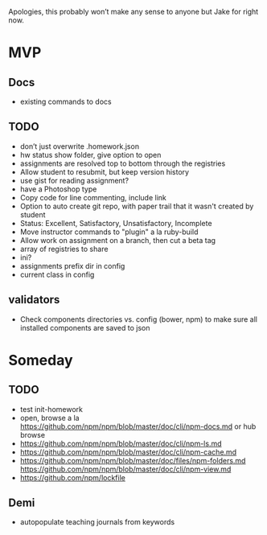 Apologies, this probably won’t make any sense to anyone but Jake for right now.

# MVP
## Docs
- existing commands to docs

## TODO
- don’t just overwrite .homework.json
- hw status show folder, give option to open
- assignments are resolved top to bottom through the registries
- Allow student to resubmit, but keep version history
- use gist for reading assignment?
- have a Photoshop type
- Copy code for line commenting, include link
- Option to auto create git repo, with paper trail that it wasn't created by student
- Status: Excellent, Satisfactory, Unsatisfactory, Incomplete
- Move instructor commands to "plugin" a la ruby-build
- Allow work on assignment on a branch, then cut a beta tag
- array of registries to share
- ini?
- assignments prefix dir in config
- current class in config

## validators
- Check components directories vs. config (bower, npm) to make sure all installed components are saved to json

# Someday
## TODO
- test init-homework
- open, browse a la https://github.com/npm/npm/blob/master/doc/cli/npm-docs.md or hub browse
- https://github.com/npm/npm/blob/master/doc/cli/npm-ls.md
- https://github.com/npm/npm/blob/master/doc/cli/npm-cache.md
- https://github.com/npm/npm/blob/master/doc/files/npm-folders.md
https://github.com/npm/npm/blob/master/doc/cli/npm-view.md
- https://github.com/npm/lockfile

## Demi
- autopopulate teaching journals from keywords
